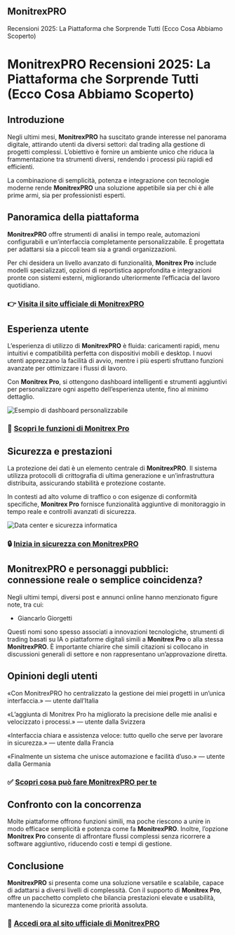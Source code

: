 ## MonitrexPRO
Recensioni 2025: La Piattaforma che Sorprende Tutti (Ecco Cosa Abbiamo Scoperto)
# MonitrexPRO Recensioni 2025: La Piattaforma che Sorprende Tutti (Ecco Cosa Abbiamo Scoperto)

## Introduzione
Negli ultimi mesi, **MonitrexPRO** ha suscitato grande interesse nel panorama digitale, attirando utenti da diversi settori: dal trading alla gestione di progetti complessi. L’obiettivo è fornire un ambiente unico che riduca la frammentazione tra strumenti diversi, rendendo i processi più rapidi ed efficienti.  

La combinazione di semplicità, potenza e integrazione con tecnologie moderne rende **MonitrexPRO** una soluzione appetibile sia per chi è alle prime armi, sia per professionisti esperti.

## Panoramica della piattaforma
**MonitrexPRO** offre strumenti di analisi in tempo reale, automazioni configurabili e un’interfaccia completamente personalizzabile. È progettata per adattarsi sia a piccoli team sia a grandi organizzazioni.  

Per chi desidera un livello avanzato di funzionalità, **Monitrex Pro** include modelli specializzati, opzioni di reportistica approfondita e integrazioni pronte con sistemi esterni, migliorando ulteriormente l’efficacia del lavoro quotidiano.

### 👉 **[Visita il sito ufficiale di MonitrexPRO](https://monitrexpro.it)**

## Esperienza utente
L’esperienza di utilizzo di **MonitrexPRO** è fluida: caricamenti rapidi, menu intuitivi e compatibilità perfetta con dispositivi mobili e desktop. I nuovi utenti apprezzano la facilità di avvio, mentre i più esperti sfruttano funzioni avanzate per ottimizzare i flussi di lavoro.  

Con **Monitrex Pro**, si ottengono dashboard intelligenti e strumenti aggiuntivi per personalizzare ogni aspetto dell’esperienza utente, fino al minimo dettaglio.

![Esempio di dashboard personalizzabile](https://www.esprimo.it/wp-content/uploads/2021/12/user-interface.jpeg)

### 🔗 **[Scopri le funzioni di Monitrex Pro](https://monitrexpro.it)**

## Sicurezza e prestazioni
La protezione dei dati è un elemento centrale di **MonitrexPRO**. Il sistema utilizza protocolli di crittografia di ultima generazione e un’infrastruttura distribuita, assicurando stabilità e protezione costante.  

In contesti ad alto volume di traffico o con esigenze di conformità specifiche, **Monitrex Pro** fornisce funzionalità aggiuntive di monitoraggio in tempo reale e controlli avanzati di sicurezza.

![Data center e sicurezza informatica](https://images.unsplash.com/photo-1591696205602-2f950c417cb9?auto=format&fit=crop&w=1170&q=80)

### 🔒 **[Inizia in sicurezza con MonitrexPRO](https://monitrexpro.it)**

## MonitrexPRO e personaggi pubblici: connessione reale o semplice coincidenza?
Negli ultimi tempi, diversi post e annunci online hanno menzionato figure note, tra cui:

- Giancarlo Giorgetti

Questi nomi sono spesso associati a innovazioni tecnologiche, strumenti di trading basati su IA o piattaforme digitali simili a **Monitrex Pro** o alla stessa **MonitrexPRO**. È importante chiarire che simili citazioni si collocano in discussioni generali di settore e non rappresentano un’approvazione diretta.

## Opinioni degli utenti
«Con MonitrexPRO ho centralizzato la gestione dei miei progetti in un’unica interfaccia.» — utente dall’Italia  

«L’aggiunta di Monitrex Pro ha migliorato la precisione delle mie analisi e velocizzato i processi.» — utente dalla Svizzera  

«Interfaccia chiara e assistenza veloce: tutto quello che serve per lavorare in sicurezza.» — utente dalla Francia  

«Finalmente un sistema che unisce automazione e facilità d’uso.» — utente dalla Germania

### ✅ **[Scopri cosa può fare MonitrexPRO per te](https://monitrexpro.it)**

## Confronto con la concorrenza
Molte piattaforme offrono funzioni simili, ma poche riescono a unire in modo efficace semplicità e potenza come fa **MonitrexPRO**. Inoltre, l’opzione **Monitrex Pro** consente di affrontare flussi complessi senza ricorrere a software aggiuntivo, riducendo costi e tempi di gestione.

## Conclusione
**MonitrexPRO** si presenta come una soluzione versatile e scalabile, capace di adattarsi a diversi livelli di complessità. Con il supporto di **Monitrex Pro**, offre un pacchetto completo che bilancia prestazioni elevate e usabilità, mantenendo la sicurezza come priorità assoluta.

### 🚀 **[Accedi ora al sito ufficiale di MonitrexPRO](https://monitrexpro.it)**
